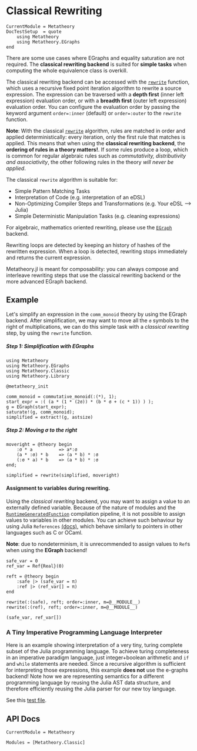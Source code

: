 # Classical Rewriting

```@meta
CurrentModule = Metatheory
DocTestSetup  = quote
    using Metatheory
    using Metatheory.EGraphs
end
```

There are some use cases where EGraphs and equality saturation are not
required. The **classical rewriting backend** is suited for **simple tasks**
when computing the whole equivalence class is overkill.

The classical rewriting backend can be accessed with
the [`rewrite`](@ref) function, which
uses a recursive fixed point iteration algorithm to
rewrite a source expression. The expression can be traversed with a
**depth first** (inner left expression) evaluation order, or with a
**breadth first** (outer left expression) evaluation order. You can
configure the evaluation order by passing the keyword argument
`order=:inner` (default) or `order=:outer` to the `rewrite` function.

**Note**: With the classical [`rewrite`](@ref) algorithm, rules are matched in order and
applied deterministically:
every iteration, only the first rule that matches is applied.
This means that when using the **classical rewriting backend**, the **ordering
of rules in a theory matters!**. If some rules produce a loop, which is common
for regular algebraic rules such as *commutativity, distributivity and associativity*,
the other following rules in the theory *will never be applied*.

The classical `rewrite`
algorithm is suitable for:
- Simple Pattern Matching Tasks
- Interpretation of Code (e.g. interpretation of an eDSL)
- Non-Optimizing Compiler Steps and Transformations (e.g. Your eDSL --> Julia)
- Simple Deterministic Manipulation Tasks (e.g. cleaning expressions)

For algebraic, mathematics oriented rewriting, please
use the [`EGraph`](@ref) backend.

Rewriting loops are detected by keeping an history of hashes of the
rewritten expression. When a loop is detected, rewriting stops immediately
and returns the current expression.

Metatheory.jl is meant for
composability: you can always compose and interleave rewriting steps that use
the classical rewriting backend or the more advanced EGraph backend.

## Example

Let's simplify an expression in the `comm_monoid` theory
by using the EGraph backend. After simplification,
we may want to move all the `σ` symbols to the right of multiplications,
we can do this simple task with a *classical rewriting* step, by using
the `rewrite` function.

##### Step 1: Simplification with EGraphs

```@example classic
using Metatheory
using Metatheory.EGraphs
using Metatheory.Classic
using Metatheory.Library

@metatheory_init

comm_monoid = commutative_monoid(:(*), 1);
start_expr = :( (a * (1 * (2σ)) * (b * σ + (c * 1)) ) );
g = EGraph(start_expr);
saturate!(g, comm_monoid);
simplified = extract!(g, astsize)
```

##### Step 2: Moving σ to the right
```@example classic
moveright = @theory begin
	:σ * a 			=> a*:σ
	(a * :σ) * b 	=> (a * b) * :σ
	(:σ * a) * b 	=> (a * b) * :σ
end;

simplified = rewrite(simplified, moveright)
```

#### Assignment to variables during rewriting.

Using the *classical rewriting* backend, you may want
to assign a value to an externally defined variable.
Because of the nature of modules and the [`RuntimeGeneratedFunction`](https://github.com/SciML/RuntimeGeneratedFunctions.jl)
compilation pipeline, it is not possible to assign
values to variables in other modules.
You can achieve such behaviour by using Julia `References` [(docs)](https://docs.julialang.org/en/v1/base/c/#Core.Ref),
which behave similarly to pointers in other languages such as C or OCaml.

**Note**: due to nondeterminism, it is unrecommended to assign values to
`Ref`s when using the **EGraph** backend!

```@example classic
safe_var = 0
ref_var = Ref{Real}(0)

reft = @theory begin
	:safe |> (safe_var = π)
	:ref |> (ref_var[] = π)
end

rewrite(:(safe), reft; order=:inner, m=@__MODULE__)
rewrite(:(ref), reft; order=:inner, m=@__MODULE__)

(safe_var, ref_var[])
```

### A Tiny Imperative Programming Language Interpreter

Here is an example showing interpretation of a very tiny, turing complete
subset of the Julia programming language. To achieve turing completeness
in an imperative paradigm language, just integer+boolean arithmetic and
`if` and `while` statements are needed.
Since a recursive algorithm is sufficient for interpreting those expressions, this
example **does not** use the e-graphs backend!
Note how we are representing semantics for a different programming language
by reusing the Julia AST data structure, and therefore efficiently reusing
the Julia parser for our new toy language.

See this [test file](https://github.com/0x0f0f0f/Metatheory.jl/blob/master/test/test_while_interpreter.jl).

## API Docs

```@meta
CurrentModule = Metatheory
```

```@autodocs
Modules = [Metatheory.Classic]
```
